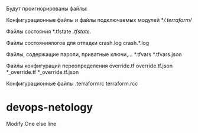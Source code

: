 





















































Будут проигнорированы файлы:

Конфигурационные файлы и файлы подключаемых модулей
**/.terraform/*

Файлы состояния
*.tfstate
*.tfstate.*

Файлы состояниялогов для отладки
crash.log
crash.*.log

Файлы, содержащие пароли, приватные ключи,...
*.tfvars
*.tfvars.json

Файлы конфигураций переопределения
override.tf
override.tf.json
*_override.tf
*_override.tf.json

Конфигурационные файлы
.terraformrc
terraform.rcc

# devops-netology
Modify
One else line

